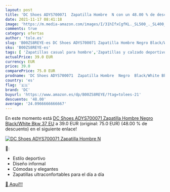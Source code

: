 ```yaml
---
layout: post
title: 'DC Shoes ADYS700071  Zapatilla Hombre  N con un 48.00 % de descuento'
date: 2021-11-17 08:41:18
image: 'https://m.media-amazon.com/images/I/31hIfxCgfKL._SL500_._SL400_.jpg'
comments: true
category: ofertas
author: 'tole.es'
slug: 'B00ZS8REYE-es DC Shoes ADYS700071 Zapatilla Hombre Negro Black/White Bkw...'
sku: 'B00ZS8REYE-es'
tags: [ 'Zapatillas casual para hombre','Zapatillas y calzado deportivo para hombre','Zapatos','Zapatos para hombre','Zapatos y complementos','dc','zapatilla', ]
actualPrice: 39.0 EUR
currency: EUR
price: 39.0
comparePrice: 75.0 EUR
prodname: 'DC Shoes ADYS700071  Zapatilla Hombre  Negro  Black/White Bkw   37 EU'
country: 'es'
flag: '🇪🇸'
brand: 'DC'
buyurl: 'https://www.amazon.es/dp/B00ZS8REYE/?tag=tolees-21'
descuento: '48.00'
average: '24.0966666666667'
---
```


En este momento está [DC Shoes ADYS700071  Zapatilla Hombre  Negro  Black/White Bkw   37 EU](https://www.amazon.es/dp/B00ZS8REYE/?tag=tolees-21) a 39.0 EUR (original: 75.0 EUR) (48.00 %  de descuento) en el siguiente enlace!

[![DC Shoes ADYS700071  Zapatilla Hombre  N](https://m.media-amazon.com/images/I/31hIfxCgfKL._SL500_._SL400_.jpg)](https://www.amazon.es/dp/B00ZS8REYE/?tag=tolees-21)

🔎:

- Estilo deportivo
- Diseño informal
- Cómodas y elegantes
- Zapatillas ultraconfortables para el día a día

[🛒 Aquí!!!](https://www.amazon.es/dp/B00ZS8REYE/?tag=tolees-21)
